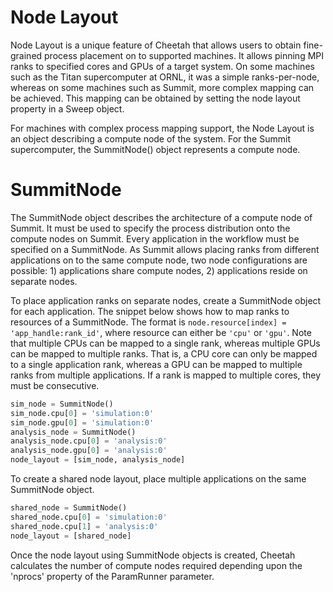 Node Layout
===========
Node Layout is a unique feature of Cheetah that allows users to obtain fine-grained process placement on to supported machines.
It allows pinning MPI ranks to specified cores and GPUs of a target system.
On some machines such as the Titan supercomputer at ORNL, it was a simple ranks-per-node, whereas on some machines such as Summit, more complex mapping can be achieved.
This mapping can be obtained by setting the node layout property in a Sweep object.

For machines with complex process mapping support, the Node Layout is an object describing a compute node of the system.
For the Summit supercomputer, the SummitNode() object represents a compute node.

SummitNode
==========
The SummitNode object describes the architecture of a compute node of Summit.
It must be used to specify the process distribution onto the compute nodes on Summit.
Every application in the workflow must be specified on a SummitNode.
As Summit allows placing ranks from different applications on to the same compute node, two node configurations are possible: 1) applications share compute nodes, 2) applications reside on separate nodes.

To place application ranks on separate nodes, create a SummitNode object for each application.
The snippet below shows how to map ranks to resources of a SummitNode.
The format is `node.resource[index] = 'app_handle:rank_id'`, where resource can either be `'cpu'` or `'gpu'`.
Note that multiple CPUs can be mapped to a single rank, whereas multiple GPUs can be mapped to multiple ranks.
That is, a CPU core can only be mapped to a single application rank, whereas a GPU can be mapped to multiple ranks from multiple applications.
If a rank is mapped to multiple cores, they must be consecutive.
``` python
sim_node = SummitNode()
sim_node.cpu[0] = 'simulation:0'
sim_node.gpu[0] = 'simulation:0'
analysis_node = SummitNode()
analysis_node.cpu[0] = 'analysis:0'
analysis_node.gpu[0] = 'analysis:0'
node_layout = [sim_node, analysis_node]
```

To create a shared node layout, place multiple applications on the same SummitNode object.

``` python
shared_node = SummitNode()
shared_node.cpu[0] = 'simulation:0'
shared_node.cpu[1] = 'analysis:0'
node_layout = [shared_node]
```

Once the node layout using SummitNode objects is created, Cheetah calculates the number of compute nodes required depending upon the 'nprocs' property of the ParamRunner parameter.

